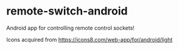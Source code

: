 # remote-switch-android
Android app for controlling remote control sockets!

Icons acquired from https://icons8.com/web-app/for/android/light
